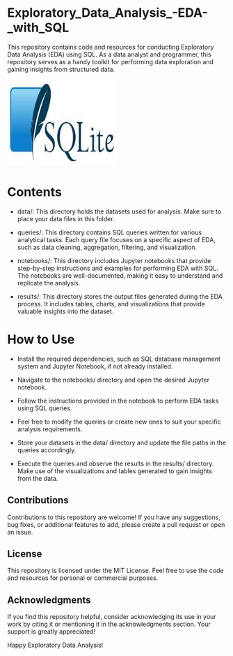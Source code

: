 # Exploratory_Data_Analysis_-EDA-_with_SQL
This repository contains code and resources for conducting Exploratory Data Analysis (EDA) using SQL. As a data analyst and programmer, this repository serves as a handy toolkit for performing data exploration and gaining insights from structured data.
<div class="images">
<img src="sqlite.jpg" alt="" width="50%" height="200px" class="alignleft size-full">
  <div>


# Contents
- data/: This directory holds the datasets used for analysis. Make sure to place your data files in this folder.

- queries/: This directory contains SQL queries written for various analytical tasks. Each query file focuses on a specific aspect of EDA, such as data cleaning, aggregation, filtering, and visualization.

- notebooks/: This directory includes Jupyter notebooks that provide step-by-step instructions and examples for performing EDA with SQL. The notebooks are well-documented, making it easy to understand and replicate the analysis.

- results/: This directory stores the output files generated during the EDA process. It includes tables, charts, and visualizations that provide valuable insights into the dataset.
    
# How to Use
- Install the required dependencies, such as SQL database management system and Jupyter Notebook, if not already installed.

- Navigate to the notebooks/ directory and open the desired Jupyter notebook.

- Follow the instructions provided in the notebook to perform EDA tasks using SQL queries.

- Feel free to modify the queries or create new ones to suit your specific analysis requirements.

- Store your datasets in the data/ directory and update the file paths in the queries accordingly.

- Execute the queries and observe the results in the results/ directory. Make use of the visualizations and tables generated to gain insights from the data.
    
## Contributions
Contributions to this repository are welcome! If you have any suggestions, bug fixes, or additional features to add, please create a pull request or open an issue.

## License
This repository is licensed under the MIT License. Feel free to use the code and resources for personal or commercial purposes.

## Acknowledgments
If you find this repository helpful, consider acknowledging its use in your work by citing it or mentioning it in the acknowledgments section. Your support is greatly appreciated!

Happy Exploratory Data Analysis!
